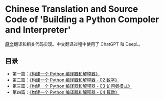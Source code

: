# Chinese Translation and Source Code of 'Building a Python Compoler and Interpreter'

[原文](https://mathspp.com/blog/tag:bpci)翻译和相关代码实现。中文翻译过程中使用了 ChatGPT 和 DeepL。

## 目录

- 第一篇：[《构建一个 Python 编译器和解释器》](./translations/01.md)
- 第二篇：[《构建一个 Python 编译器和解释器 - 02 数字》](./translations/02.md)
- 第三篇：[《构建一个 Python 编译器和解释器 - 03 访问者模式》](./translations/03.md)
- 第四篇：[《构建一个 Python 编译器和解释器 - 04 算数》](./translations/04.md)
